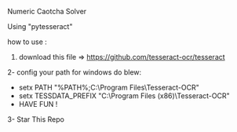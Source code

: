 Numeric Caotcha Solver

Using "pytesseract"

how to use :

1. download this file => https://github.com/tesseract-ocr/tesseract

2- config your path 
for windows do blew:
  - setx PATH "%PATH%;C:\Program Files\Tesseract-OCR"
  - setx TESSDATA_PREFIX "C:\Program Files (x86)\Tesseract-OCR"
  - HAVE FUN !

3- Star This Repo
